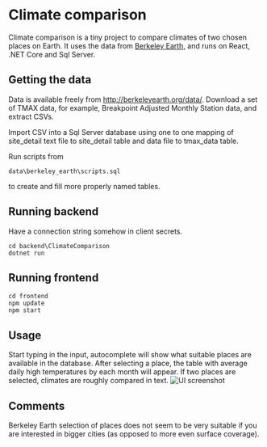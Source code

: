 # Climate comparison

Climate comparison is a tiny project to compare climates of two chosen places on Earth. It uses the data from [Berkeley Earth](http://berkeleyearth.org), and runs on React, .NET Core and Sql Server.

## Getting the data
Data is available freely from http://berkeleyearth.org/data/. Download a set of TMAX data, for example, Breakpoint Adjusted Monthly Station data, and extract CSVs.

Import CSV into a Sql Server database using one to one mapping of site_detail text file to site_detail table and data file to tmax_data table.

Run scripts from
```
data\berkeley_earth\scripts.sql
```
to create and fill more properly named tables.

## Running backend
Have a connection string somehow in client secrets.
```
cd backend\ClimateComparison
dotnet run
```

## Running frontend
```
cd frontend
npm update
npm start
```

## Usage
Start typing in the input, autocomplete will show what suitable places are available in the database. After selecting a place, the table with average daily high temperatures by each month will appear. If two places are selected, climates are roughly compared in text.
![UI screenshot](https://ogvolkov.github.io/images/climate-comparison.png)

## Comments
Berkeley Earth selection of places does not seem to be very suitable if you are interested in bigger cities (as opposed to more even surface coverage).